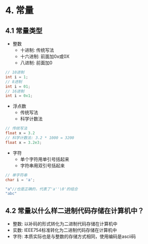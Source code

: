 # 4. 常量

## 4.1 常量类型

* 整数
    * 十进制: 传统写法
    * 十六进制: 前面加0x或0X
    * 八进制: 前面加0

```c
// 10进制
int i = 1;
// 8进制
int i = 01;
// 16进制
int i = 0x1;
```

* 浮点数
    * 传统写法
    * 科学计数法
    
```c
// 传统写法
float x = 3.2
// 科学计数法: 3.2 * 1000 = 3200
float x = 3.2e3;
```

* 字符
    * 单个字符用单引号括起来
    * 字符串用双引号括起来

```c
// 单字符串
char i = 'a';

"a"//也是正确的，代表了'a''\0'的组合
"abc"
```


## 4.2 常量以什么样二进制代码存储在计算机中？
* 整数: 以补码的形式转化为二进制代码存储在计算机中
* 实数: IEEE754标准转化为二进制代码存储在计算机中
* 字符: 本质实际也是与整数的存储方式相同，使用编码是ascii码
